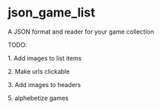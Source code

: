 # json_game_list
A JSON format and reader for your game collection <p/>
<p/>
TODO: <p/>
1.  Add images to list items <p/>
2.  Make urls clickable <p/>
3.  Add images to headers <p/>
5.  alphebetize games <p/>
